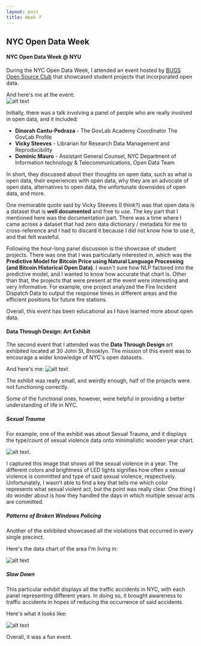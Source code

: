 ```yaml
---
layout: post  
title: Week 7
---
```

## NYC Open Data Week

#### NYC Open Data Week @ NYU

During the NYC Open Data Week, I attended an event hosted by [BUGS Open Source Club](https://bugs-nyu.github.io/open-data/open_data_week.html) that showcased student projects that incorporated open data.  

And here's me at the event:    
![alt text](./../images/bugs-nyu.jpg "Here's me!")

Initially, there was a talk involving a panel of people who are really involved in open data, and it included:  
  * __Dinorah Cantu-Pedraza__ - The GovLab Academy Coordinator The GovLab Profile
  * __Vicky Steeves__ - Librarian for Research Data Management and Reproducibility
  * __Dominic Mauro__ - Assistant General Counsel, NYC Department of Information technology & Telecommunications, Open Data Team
  
  In short, they discussed about their thoughts on open data, such as what is open data, their experiences with open data, why they are an advocate of open data, alternatives to open data, the unfortunate downsides of open data, and more.  
    
  One memorable quote said by Vicky Steeves (I think?) was that open data is a dataset that is __well documented__ and free to use. The key part that I mentioned here was the documentation part. There was a time where I came across a dataset that had zero data dictionary / metadata for me to cross-reference and I had to discard it because I did not know how to use it, and that felt wasteful.    
  
  Following the hour-long panel discussion is the showcase of student projects. There was one that I was particularly interested in, which was the __Predictive Model for Bitcoin Price using Natural Language Processing (and Bitcoin Historical Open Data)__. I wasn't sure how NLP factored into the predictive model, and I wanted to know how accurate that chart is. Other than that, the projects that were present at the event were interesting and very informative. For example, one project analyzed the Fire Incident Dispatch Data to output the response times in different areas and the efficient positions for future fire stations. 
  
  Overall, this event has been educational as I have learned more about open data. 
  
  #### Data Through Design: Art Exhibit
  
  The second event that I attended was the __Data Through Design__ art exhibited located at 30 John St, Brooklyn. The mission of this event was to encourage a wider knowledge of NYC's open datasets.  
  
  And here's me:
  ![alt text](./../images/art-exhibit.jpg "Here's me!")  
  
  The exhibit was really small, and weirdly enough, half of the projects were not functioning correctly. 
  
  Some of the functional ones, however, were helpful in providing a better understanding of life in NYC.
  
  ##### Sexual Trauma
  
  For example, one of the exhibit was about Sexual Trauma, and it displays the type/count of sexual violence data onto minimalistic wooden year chart. 
  
  ![alt text](./../images/dataset-2.jpg). 
  
  I captured this image that shows *all* the sexual violence in a year. The different colors and brightness of LED lights signifies how often a sexual violence is committed and  type of said sexual violence, respectively. Unfortunately, I wasn't able to find a key that tells me which color represents what sexual violent act, but the point was really clear. One thing I do wonder about is how they handled the days in which multiple sexual acts are committed. 
  
  ##### Patterns of Broken Windows Policing
  
  Another of the exhibited showcased all the violations that occurred in every single precinct. 
  
  Here's the data chart of the area I'm living in:  
  
  ![alt text](./../images/dataset-3.jpg)
  
  ##### Slow Down
   
   This particular exhibit displays all the traffic accidents in NYC, with each panel representing different years. In doing so, it brought awareness to traffic accidents in hopes of reducing the occurrence of said accidents. 
   
   Here's what it looks like:
   
   ![alt text](./../images/dataset-1.jpg)
     
   Overall, it was a fun event.
 